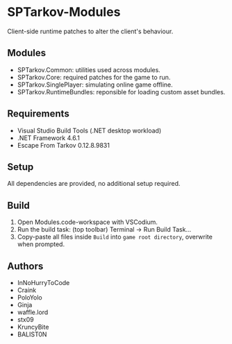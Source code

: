 # SPTarkov-Modules

Client-side runtime patches to alter the client's behaviour.

## Modules

- SPTarkov.Common: utilities used across modules.
- SPTarkov.Core: required patches for the game to run.
- SPTarkov.SinglePlayer: simulating online game offline.
- SPTarkov.RuntimeBundles: reponsible for loading custom asset bundles.

## Requirements

- Visual Studio Build Tools (.NET desktop workload)
- .NET Framework 4.6.1
- Escape From Tarkov 0.12.8.9831

## Setup

All dependencies are provided, no additional setup required.

## Build

1. Open Modules.code-workspace with VSCodium.
2. Run the build task: (top toolbar) Terminal -> Run Build Task...
3. Copy-paste all files inside `Build` into `game root directory`, overwrite when prompted.

## Authors

- InNoHurryToCode
- Craink
- PoloYolo
- Ginja
- waffle.lord
- stx09
- KruncyBite
- BALIST0N
